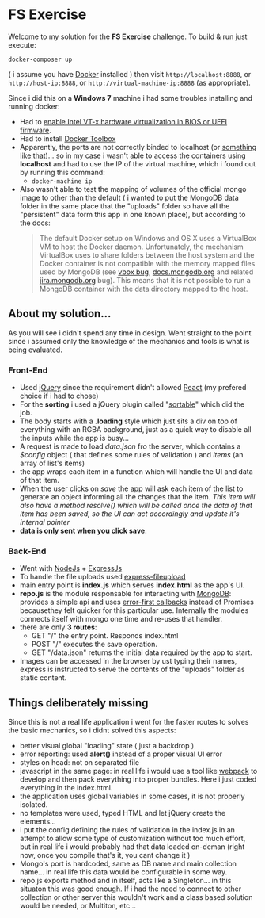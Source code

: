 # FS Exercise

Welcome to my solution for the **FS Exercise** challenge. To build & run just execute:

    docker-composer up

( i assume you have [Docker](https://www.docker.com/) installed ) then visit `http://localhost:8888`, or `http://host-ip:8888`, or `http://virtual-machine-ip:8888` (as appropriate). 

Since i did this on a **Windows 7** machine i had some troubles installing and running docker:

 - Had to [enable Intel VT-x hardware virtualization in BIOS or UEFI firmware](https://www.smarthomebeginner.com/enable-hardware-virtualization-vt-x-amd-v/).
 - Had to install [Docker Toolbox](https://docs.docker.com/toolbox/overview/)
 - Apparently, the ports are not correctly binded to localhost (or [something like that](https://blog.sixeyed.com/published-ports-on-windows-containers-dont-do-loopback/))... so in my case i wasn't able to access the containers using **localhost** and had to use the IP of the virtual machine, which i found out by running this command:
	 -  `docker-machine ip`
 - Also wasn't able to test the mapping of volumes of the official mongo image to other than the default ( i wanted to put the MongoDB data folder in the same place that the "uploads" folder so have all the "persistent" data form this app in one known place), but according to the docs:
	> The default Docker setup on Windows and OS X uses a VirtualBox VM to host the Docker daemon. Unfortunately, the mechanism VirtualBox uses to share folders between the host system and the Docker container is not compatible with the memory mapped files used by MongoDB (see [vbox bug](https://www.virtualbox.org/ticket/819), [docs.mongodb.org](https://docs.mongodb.com/manual/administration/production-notes/#fsync-on-directories) and related [jira.mongodb.org](https://jira.mongodb.org/browse/SERVER-8600) bug). This means that it is not possible to run a MongoDB container with the data directory mapped to the host.

## About my solution...

As you will see i didn't spend any time in design. Went straight to the point since i assumed only the knowledge of the mechanics and tools is what is being evaluated.

### Front-End

 - Used [jQuery](https://jquery.com/) since the requirement didn't
   allowed [React](https://reactjs.org/) (my prefered choice if i had to chose)
 - For the **sorting** i used a jQuery plugin called "[sortable](https://jqueryui.com/sortable/)" which did the job.
 - The body starts with a **.loading** style which just sits a div on top of everything with an RGBA background, just as a quick way to disable all the inputs while the app is busy...
 - A request is made to load *data.json* fro the server, which contains a *$config* object ( that defines some rules of validation ) and *items* (an array of list's items)
 - the app wraps each item in a function which will handle the UI and data of that item. 
 - When the user clicks on *save* the app will ask each item of the list to generate an object informing all the changes that the item. *This item will also have a method resolve() which will be called once the data of that item has been saved, so the UI can act accordingly and update it's internal pointer*
 - **data is only sent when you click save**.

### Back-End

 - Went with [NodeJs](https://nodejs.org) + [ExpressJs](http://expressjs.com)
 - To handle the file uploads used [express-fileupload](https://www.npmjs.com/package/express-fileupload)
 - main entry point is **index.js** which serves **index.html** as the app's UI.
 - **repo.js** is the module responsable for interacting with [MongoDB](https://www.mongodb.com): provides a simple api and uses [error-first callbacks](http://fredkschott.com/post/2014/03/understanding-error-first-callbacks-in-node-js/) instead of Promises becausethey felt quicker for this particular use. Internally the modules connects itself with mongo one time and re-uses that handler.
 - there are only **3 routes**:
	 - GET "/" the entry point. Responds index.html
	 - POST "/" executes the save operation.
	 - GET "/data.json" returns the initial data required by the app to start.
 - Images can be accessed in the browser by ust typing their names, express is instructed to serve the contents of the "uploads" folder as static content.

## Things deliberately missing

Since this is not a real life application i went for the faster routes to solves the basic mechanics, so i didnt solved this aspects:

 - better visual global "loading" state ( just a backdrop )
 - error reporting: used **alert()** instead of a proper visual UI error
 - styles on head: not on separated file
 - javascript in the same page: in real life i would use a tool like [webpack](https://webpack.js.org/) to develop and then pack everything into proper bundles. Here i just coded everything in the index.html.
 - the application uses global variables in some cases, it is not properly isolated.
 - no templates were used, typed HTML and let jQuery create the elements...
 - i put the config defining the rules of validation in the index.js in an attempt to allow some type of customization without too much effort, but in real life i would probably had that data loaded on-deman (right now, once you compile that's it, you cant change it )
 - Mongo's port is hardcoded, same as DB name and main collection name... in real life this data would be configurable in some way.
 - repo.js exports method and in itself, acts like a Singleton... in this situaton this was good enough. If i had the need to connect to other collection or other server this wouldn't work and a class based solution would be needed, or Multiton, etc...
